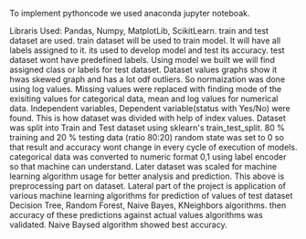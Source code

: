 To implement pythoncode we used anaconda jupyter noteboak.

Libraris Used: 
Pandas, Numpy, MatplotLib, ScikitLearn. 
train and test dataset are used. 
train dataset will be used to train model. It will have all labels assigned to it.  its used to develop model and test its accuracy. 
test dataset wont have predefined labels. Using model we built we will find assigned class or labels for test dataset.
Dataset values graphs show it hwas skewed graph and has a lot odf outliers. So normaization was done using log values. 
Missing values were replaced with finding mode of the exisiting values for categorical data, mean and log values for numerical data.
Independent variables, Dependent variable(status with Yes/No) were found. This is how dataset was divided with help of index values.
Dataset was split into Train and Test dataset using sklearn's train_test_split. 80 % training and 20 % testing data (ratio 80:20)
random state was set to 0 so that result and accuracy wont change in every cycle of execution of models.
 categorical data was converted to numeric format 0,1 using label encoder so that machine can understand.
Later dataset was scaled  for machine learning algorithm usage for better analysis and prediction.
This above is preprocessing part on dataset.
Lateral part of the project is application of various machine learning  algorithms for prediction of values of test dataset 
      Decision Tree, Random Forest, Naive Bayes, KNeighbors algorithms.
then accuracy of these predictions against actual values algorithms was validated.
Naive Baysed algorithm showed best accuracy.
